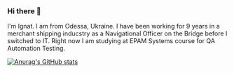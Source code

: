 ### Hi there 👋

I'm Ignat. I am from Odessa, Ukraine. I have been working for 9 years in a merchant shipping inducstry as a Navigational Officer on the Bridge before I switched to IT.
Right now I am studying at EPAM Systems course for QA Automation Testing.

[![Anurag's GitHub stats](https://github-readme-stats.vercel.app/api?username=IgnatikVodichka)](https://github.com/anuraghazra/github-readme-stats)
